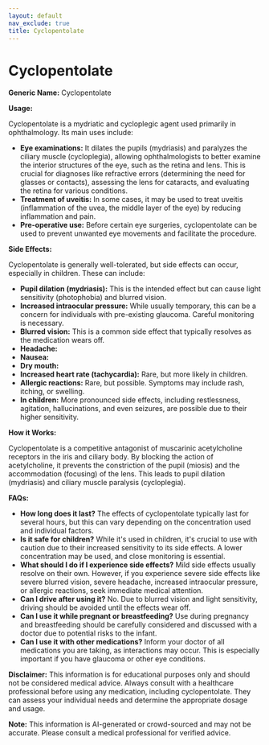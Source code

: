 ```yaml
---
layout: default
nav_exclude: true
title: Cyclopentolate
---
```


# Cyclopentolate

**Generic Name:** Cyclopentolate

**Usage:**

Cyclopentolate is a mydriatic and cycloplegic agent used primarily in ophthalmology.  Its main uses include:

* **Eye examinations:**  It dilates the pupils (mydriasis) and paralyzes the ciliary muscle (cycloplegia), allowing ophthalmologists to better examine the interior structures of the eye, such as the retina and lens. This is crucial for diagnoses like refractive errors (determining the need for glasses or contacts), assessing the lens for cataracts, and evaluating the retina for various conditions.
* **Treatment of uveitis:** In some cases, it may be used to treat uveitis (inflammation of the uvea, the middle layer of the eye) by reducing inflammation and pain.
* **Pre-operative use:**  Before certain eye surgeries, cyclopentolate can be used to prevent unwanted eye movements and facilitate the procedure.


**Side Effects:**

Cyclopentolate is generally well-tolerated, but side effects can occur, especially in children.  These can include:

* **Pupil dilation (mydriasis):** This is the intended effect but can cause light sensitivity (photophobia) and blurred vision.
* **Increased intraocular pressure:** While usually temporary, this can be a concern for individuals with pre-existing glaucoma.  Careful monitoring is necessary.
* **Blurred vision:**  This is a common side effect that typically resolves as the medication wears off.
* **Headache:**
* **Nausea:**
* **Dry mouth:**
* **Increased heart rate (tachycardia):** Rare, but more likely in children.
* **Allergic reactions:**  Rare, but possible.  Symptoms may include rash, itching, or swelling.
* **In children:**  More pronounced side effects, including restlessness, agitation, hallucinations, and even seizures, are possible due to their higher sensitivity.


**How it Works:**

Cyclopentolate is a competitive antagonist of muscarinic acetylcholine receptors in the iris and ciliary body.  By blocking the action of acetylcholine, it prevents the constriction of the pupil (miosis) and the accommodation (focusing) of the lens. This leads to pupil dilation (mydriasis) and ciliary muscle paralysis (cycloplegia).


**FAQs:**

* **How long does it last?** The effects of cyclopentolate typically last for several hours, but this can vary depending on the concentration used and individual factors.
* **Is it safe for children?** While it's used in children, it's crucial to use with caution due to their increased sensitivity to its side effects.  A lower concentration may be used, and close monitoring is essential.
* **What should I do if I experience side effects?**  Mild side effects usually resolve on their own.  However, if you experience severe side effects like severe blurred vision, severe headache, increased intraocular pressure, or allergic reactions, seek immediate medical attention.
* **Can I drive after using it?** No.  Due to blurred vision and light sensitivity, driving should be avoided until the effects wear off.
* **Can I use it while pregnant or breastfeeding?**  Use during pregnancy and breastfeeding should be carefully considered and discussed with a doctor due to potential risks to the infant.
* **Can I use it with other medications?**  Inform your doctor of all medications you are taking, as interactions may occur.  This is especially important if you have glaucoma or other eye conditions.


**Disclaimer:** This information is for educational purposes only and should not be considered medical advice. Always consult with a healthcare professional before using any medication, including cyclopentolate.  They can assess your individual needs and determine the appropriate dosage and usage.


**Note:** This information is AI-generated or crowd-sourced and may not be accurate. Please consult a medical professional for verified advice.